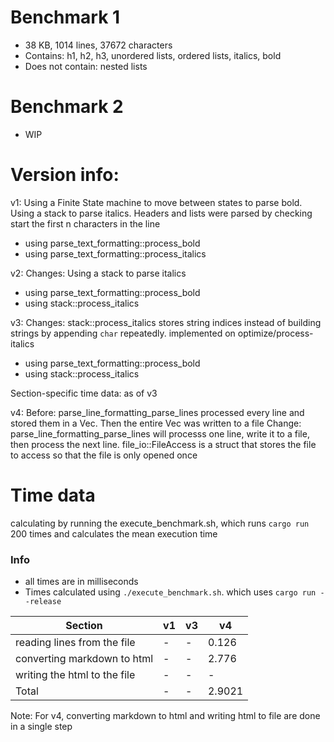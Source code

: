 # Benchmark 1

- 38 KB, 1014 lines, 37672 characters
- Contains: h1, h2, h3, unordered lists, ordered lists, italics, bold
- Does not contain: nested lists

# Benchmark 2

- WIP

# Version info:

v1: Using a Finite State machine to move between states to parse bold. Using a stack to parse italics. Headers and lists were parsed by checking start the first n characters in the line

- using parse_text_formatting::process_bold
- using parse_text_formatting::process_italics

v2: Changes: Using a stack to parse italics

- using parse_text_formatting::process_bold
- using stack::process_italics

v3: Changes: stack::process_italics stores string indices instead of building strings by appending `char` repeatedly. implemented on optimize/process-italics

- using parse_text_formatting::process_bold
- using stack::process_italics

Section-specific time data: as of v3

v4:
Before: parse_line_formatting_parse_lines processed every line and stored them in a Vec<String>. Then the entire Vec<String> was written to a file
Change: parse_line_formatting_parse_lines will processs one line, write it to a file, then process the next line. file_io::FileAccess is a struct that stores the file to access so that the file is only opened once

# Time data

calculating by running the execute_benchmark.sh, which runs `cargo run` 200 times and calculates the mean execution time

### Info

- all times are in milliseconds
- Times calculated using `./execute_benchmark.sh`. which uses `cargo run --release`

| Section                      | v1  | v3  | v4     |
| ---------------------------- | --- | --- | ------ |
| reading lines from the file  | -   | -   | 0.126  |
| converting markdown to html  | -   | -   | 2.776  |
| writing the html to the file | -   | -   | -      |
| Total                        | -   | -   | 2.9021 |

Note: For v4, converting markdown to html and writing html to file are done in a single step
